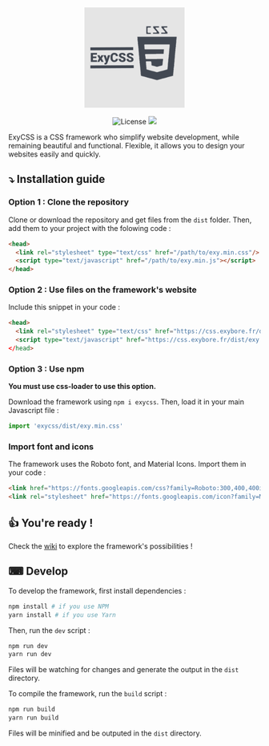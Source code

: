 <div align="center">
	<a href="https://css.exybore.tk"><img src="exycss.png" alt="ExyCSS logo" width="200"></a>
	<p align="center">
		<img src="https://img.shields.io/badge/license-MIT-orange.svg" alt="License">
		<a href="https://discord.gg/wfyYYjC"><img src="https://img.shields.io/badge/chat-join%20now-blue.svg"></a>
	</p>
</div>

ExyCSS is a CSS framework who simplify website development, while remaining beautiful and functional.
Flexible, it allows you to design your websites easily and quickly.</p>

## ⤵ Installation guide

### Option 1 : Clone the repository

Clone or download the repository and get files from the `dist` folder. Then, add them to your project with the folowing code :

```html
<head>
  <link rel="stylesheet" type="text/css" href="/path/to/exy.min.css"/>
  <script type="text/javascript" href="/path/to/exy.min.js"></script>
</head>
```

### Option 2 : Use files on the framework's website

Include this snippet in your code :

```html
<head>
  <link rel="stylesheet" type="text/css" href="https://css.exybore.fr/dist/exy.min.css"/>
  <script type="text/javascript" href="https://css.exybore.fr/dist/exy.min.js"
</head>
```

### Option 3 : Use npm

**You must use css-loader to use this option.**

Download the framework using `npm i exycss`. Then, load it in your main Javascript file :

```javascript
import 'exycss/dist/exy.min.css'
```

### Import font and icons

The framework uses the Roboto font, and Material Icons. Import them in your code :

```html
<link href="https://fonts.googleapis.com/css?family=Roboto:300,400,400i,500,700,900" rel="stylesheet"/>
<link rel="stylesheet" href="https://fonts.googleapis.com/icon?family=Material+Icons"/>
```

## 👍 You're ready !

Check the [wiki](https://github.com/exybore/exycss/blob/docs/summary.md) to explore the framework's possibilities !

## ⌨ Develop

To develop the framework, first install dependencies :

```bash
npm install # if you use NPM
yarn install # if you use Yarn
```

Then, run the `dev` script :

```bash
npm run dev
yarn run dev
```

Files will be watching for changes and generate the output in the `dist` directory.

To compile the framework, run the `build` script :

```bash
npm run build
yarn run build
```

Files will be minified and be outputed in the `dist` directory.
